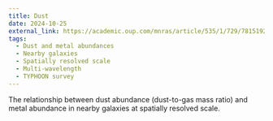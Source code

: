 ```yaml
---
title: Dust
date: 2024-10-25
external_link: https://academic.oup.com/mnras/article/535/1/729/7815192
tags:
  - Dust and metal abundances
  - Nearby galaxies
  - Spatially resolved scale
  - Multi-wavelength
  - TYPHOON survey
---
```


The relationship between dust abundance (dust-to-gas mass ratio) and metal abundance in nearby galaxies at spatially resolved scale. 

<!--more-->
